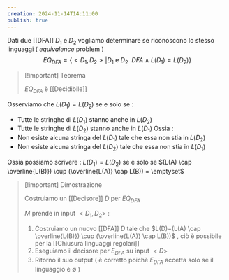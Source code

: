 ```yaml
---
creation: 2024-11-14T14:11:00
publish: true
---
```

Dati due [[DFA]] $D_1$ e $D_2$ vogliamo determinare se riconoscono lo stesso linguaggi ( *equivalence* problem ) 
$$
EQ_{DFA} = \{ <D_1 , D_2> | D_1 \text{ e } D_2 \ \ DFA \land L(D_1) = L(D_2) \}
$$
>[!important] Teorema
>
>$EQ_{DFA}$ è [[Decidibile]] 

Osserviamo che $L(D_1) = L(D_2)$  se e solo se : 
+ Tutte le stringhe di $L(D_1)$ stanno anche in $L(D_2)$
+ Tutte le stringhe di $L(D_2)$ stanno anche in $L(D_1)$
Ossia : 
+ Non esiste alcuna stringa del $L(D_1)$ tale che essa non stia in $L(D_2)$
+ Non esiste alcuna stringa del $L(D_2)$ tale che essa non stia in $L(D_1)$

Ossia possiamo scrivere : 
$L(D_1)=L(D_2)$ se e solo se $(L(A) \cap \overline{L(B)}) \cup (\overline{L(A)} \cap L(B)) = \emptyset$

>[!important]  Dimostrazione
>
>Costruiamo un [[Decisore]] $D$ per $EQ_{DFA}$
>
>$M$ prende in input $<D_1,D_2>$ :
>1. Costruiamo un nuovo [[DFA]] $D$ tale che $L(D)=(L(A) \cap \overline{L(B)}) \cup (\overline{L(A)} \cap L(B))$ , ciò è possibile per la [[Chiusura linguaggi regolari]] 
>2. Eseguiamo il decisore per $E_{DFA}$ su input $<D>$
>3. Ritorno il suo output ( è corretto poichè $E_{DFA}$ accetta solo se il linguaggio è $\emptyset$ ) 



